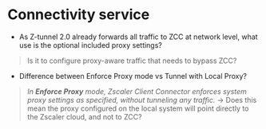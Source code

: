 # Connectivity service
- As Z-tunnel 2.0 already forwards all traffic to ZCC at network level, what use is the optional included proxy settings?
> Is it to configure proxy-aware traffic that needs to bypass ZCC?

- Difference between Enforce Proxy mode vs Tunnel with Local Proxy?
> *In **Enforce Proxy** mode, Zscaler Client Connector enforces system proxy settings as specified, without tunneling any traffic.*
> -> Does this mean the proxy configured on the local system will point directly to the Zscaler cloud, and not to ZCC?